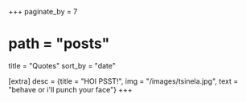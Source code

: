 +++
paginate_by = 7
# path = "posts"
title = "Quotes"
sort_by = "date"

[extra]
desc = {title = "HOI PSST!", img = "/images/tsinela.jpg", text = "behave or i'll punch your face"}
+++
